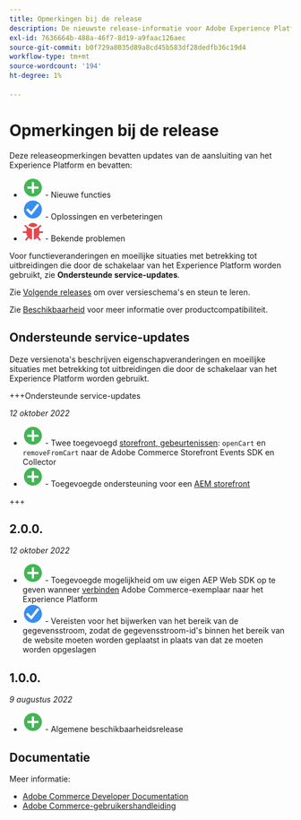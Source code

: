 ```yaml
---
title: Opmerkingen bij de release
description: De nieuwste release-informatie voor Adobe Experience Platform-connector vanuit Adobe Commerce.
exl-id: 7636664b-488a-46f7-8d19-a9faac126aec
source-git-commit: b0f729a8035d89a8cd45b583df28dedfb36c19d4
workflow-type: tm+mt
source-wordcount: '194'
ht-degree: 1%

---
```


# Opmerkingen bij de release

Deze releaseopmerkingen bevatten updates van de aansluiting van het Experience Platform en bevatten:

* ![Nieuw](../assets/new.svg) - Nieuwe functies
* ![Repareren](../assets/fix.svg) - Oplossingen en verbeteringen
* ![Bug](../assets/bug.svg) - Bekende problemen

Voor functieveranderingen en moeilijke situaties met betrekking tot uitbreidingen die door de schakelaar van het Experience Platform worden gebruikt, zie **Ondersteunde service-updates**.

Zie [Volgende releases](https://experienceleague.adobe.com/docs/commerce-operations/release/schedule.html) om over versieschema&#39;s en steun te leren.

Zie [Beschikbaarheid](https://experienceleague.adobe.com/docs/commerce-operations/release/availability.html) voor meer informatie over productcompatibiliteit.

## Ondersteunde service-updates

Deze versienota&#39;s beschrijven eigenschapveranderingen en moeilijke situaties met betrekking tot uitbreidingen die door de schakelaar van het Experience Platform worden gebruikt.

+++Ondersteunde service-updates

_12 oktober 2022_

* ![Nieuw](../assets/new.svg) - Twee toegevoegd [storefront, gebeurtenissen](events.md): `openCart` en `removeFromCart` naar de Adobe Commerce Storefront Events SDK en Collector
* ![Nieuw](../assets/new.svg) - Toegevoegde ondersteuning voor een [AEM storefront](overview.md#aem-support)

+++

## 2.0.0.

_12 oktober 2022_

* ![Nieuw](../assets/new.svg) - Toegevoegde mogelijkheid om uw eigen AEP Web SDK op te geven wanneer [verbinden](connect-data.md) Adobe Commerce-exemplaar naar het Experience Platform
* ![Repareren](../assets/fix.svg) - Vereisten voor het bijwerken van het bereik van de gegevensstroom, zodat de gegevensstroom-id&#39;s binnen het bereik van de website moeten worden geplaatst in plaats van dat ze moeten worden opgeslagen

## 1.0.0.

_9 augustus 2022_

* ![Nieuw](../assets/new.svg) - Algemene beschikbaarheidsrelease

## Documentatie

Meer informatie:

* [Adobe Commerce Developer Documentation](https://devdocs.magento.com/)
* [Adobe Commerce-gebruikershandleiding](https://docs.magento.com/user-guide/)
